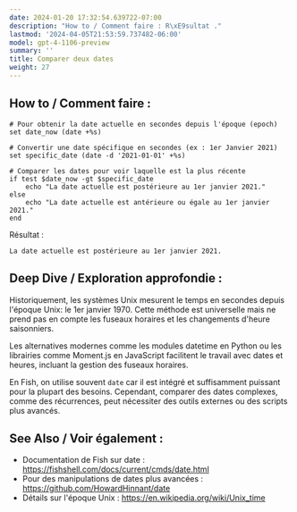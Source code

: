 ```yaml
---
date: 2024-01-20 17:32:54.639722-07:00
description: "How to / Comment faire : R\xE9sultat ."
lastmod: '2024-04-05T21:53:59.737482-06:00'
model: gpt-4-1106-preview
summary: ''
title: Comparer deux dates
weight: 27
---
```


## How to / Comment faire :
```Fish Shell
# Pour obtenir la date actuelle en secondes depuis l'époque (epoch)
set date_now (date +%s)

# Convertir une date spécifique en secondes (ex : 1er Janvier 2021)
set specific_date (date -d '2021-01-01' +%s)

# Comparer les dates pour voir laquelle est la plus récente
if test $date_now -gt $specific_date
    echo "La date actuelle est postérieure au 1er janvier 2021."
else
    echo "La date actuelle est antérieure ou égale au 1er janvier 2021."
end
```

Résultat :
```
La date actuelle est postérieure au 1er janvier 2021.
```

## Deep Dive / Exploration approfondie :
Historiquement, les systèmes Unix mesurent le temps en secondes depuis l'époque Unix: le 1er janvier 1970. Cette méthode est universelle mais ne prend pas en compte les fuseaux horaires et les changements d'heure saisonniers.

Les alternatives modernes comme les modules datetime en Python ou les librairies comme Moment.js en JavaScript facilitent le travail avec dates et heures, incluant la gestion des fuseaux horaires. 

En Fish, on utilise souvent `date` car il est intégré et suffisamment puissant pour la plupart des besoins. Cependant, comparer des dates complexes, comme des récurrences, peut nécessiter des outils externes ou des scripts plus avancés.

## See Also / Voir également :
- Documentation de Fish sur date : https://fishshell.com/docs/current/cmds/date.html
- Pour des manipulations de dates plus avancées : https://github.com/HowardHinnant/date
- Détails sur l'époque Unix : https://en.wikipedia.org/wiki/Unix_time
